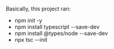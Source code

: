 Basically, this project ran:
- npm init -y
- npm install typescript --save-dev
- npm install @types/node --save-dev
- npx tsc --init